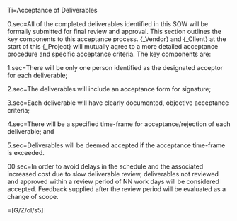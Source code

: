 Ti=Acceptance of Deliverables

0.sec=All of the completed deliverables identified in this SOW will be formally submitted for final review and approval. This section outlines the key components to this acceptance process. {_Vendor} and {_Client} at the start of this {_Project} will mutually agree to a more detailed acceptance procedure and specific acceptance criteria. The key components are:

1.sec=There will be only one person identified as the designated acceptor for each deliverable;

2.sec=The deliverables will include an acceptance form for signature;

3.sec=Each deliverable will have clearly documented, objective acceptance criteria;

4.sec=There will be a specified time-frame for acceptance/rejection of each deliverable; and

5.sec=Deliverables will be deemed accepted if the acceptance time-frame is exceeded.

00.sec=In order to avoid delays in the schedule and the associated increased cost due to slow deliverable review, deliverables not reviewed and approved within a review period of NN work days will be considered accepted. Feedback supplied after the review period will be evaluated as a change of scope.

=[G/Z/ol/s5]
